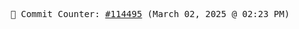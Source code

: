 <p align="center">
    <samp>
        📮 Commit Counter: <a href="https://github.com/Javascript-void0/Javascript-void0/commits/main">#114495</a> (March 02, 2025 @ 02:23 PM)
    </samp>
</p>